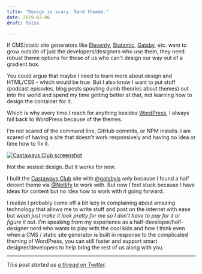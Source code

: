```yaml
---
title: "Design is scary. Send themes."
date: 2019-03-06
draft: false

---
```


If CMS/static site generators like [Eleventy](https://www.11ty.io), [Statamic](https://statamic.com), [Gatsby](https://www.gatsbyjs.org), etc. want to grow outside of just the developers/designers who use them, they need robust theme options for those of us who can't design our way out of a gradient box.

You could argue that maybe I need to learn more about design and HTML/CSS - which would be true. But I also know I want to put stuff (podcast episodes, blog posts spouting dumb theories about themes) out into the world and spend my time getting better at that, not learning how to design the container for it.

Which is why every time I reach for anything besides [WordPress](https://wordpress.org), I always fall back to WordPress because of the themes.

I'm not scared of the command line, GitHub commits, or NPM installs. I am scared of having a site that doesn't work responsively and having no idea or time how to fix it.

[![Castaways Club screenshot](https://chrisenns.com/wp-content/uploads/2019/03/castawaysclub-600x372.jpg)](https://castaways.club)

Not the sexiest design. But it works for now.

I built the [Castaways Club](https://castaways.club) site with [@gatsbyjs](https://twitter.com/gatsbyjs) only because I found a half decent theme via [@Netlify](https://twitter.com/Netlify) to work with. But now I feel stuck because I have ideas for content but no idea how to work with it going forward.

I realize I probably come off a bit lazy in complaining about amazing technology that allows me to write stuff and post on the internet with ease but _waah just make it look pretty for me so I don't have to pay for it or figure it out_. I'm speaking from my experience as a half-developer/half-designer nerd who wants to play with the cool kids and how I think even when a CMS / static site generator is built in response to the complicated theming of WordPress, you can still foster and support smart designer/developers to help bring the rest of us along with you.

* * *

_This post started as_ [_a thread on Twitter_](https://twitter.com/iChris/status/1103333882982813696)_._
